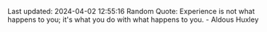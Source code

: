 Last updated: 2024-04-02 12:55:16
Random Quote: Experience is not what happens to you; it's what you do with what happens to you. - Aldous Huxley